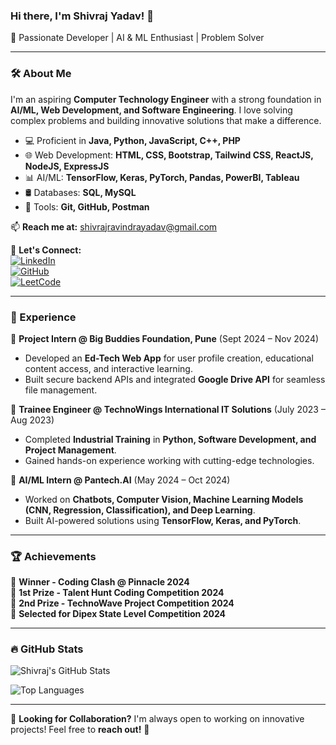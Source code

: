 ### Hi there, I'm Shivraj Yadav! 👋

🚀 Passionate Developer | AI & ML Enthusiast | Problem Solver

---

### 🛠 About Me
I'm an aspiring **Computer Technology Engineer** with a strong foundation in **AI/ML, Web Development, and Software Engineering**. I love solving complex problems and building innovative solutions that make a difference.

- 💻 Proficient in **Java, Python, JavaScript, C++, PHP**
- 🌐 Web Development: **HTML, CSS, Bootstrap, Tailwind CSS, ReactJS, NodeJS, ExpressJS**
- 📊 AI/ML: **TensorFlow, Keras, PyTorch, Pandas, PowerBI, Tableau**
- 🛢 Databases: **SQL, MySQL**
- 🔧 Tools: **Git, GitHub, Postman**

📫 **Reach me at:** [shivrajravindrayadav@gmail.com](mailto:shivrajravindrayadav@gmail.com)

🔗 **Let's Connect:**  
[![LinkedIn](https://img.shields.io/badge/LinkedIn-Connect-blue?style=flat&logo=linkedin)](https://www.linkedin.com/in/shivraj-yadav-a776aa257/)  
[![GitHub](https://img.shields.io/badge/GitHub-Follow-black?style=flat&logo=github)](https://github.com/shivraj-yadav/)  
[![LeetCode](https://img.shields.io/badge/LeetCode-Practice-orange?style=flat&logo=leetcode)](https://leetcode.com/shivraj-yadav/)

---

### 📌 Experience
🔹 **Project Intern @ Big Buddies Foundation, Pune** (Sept 2024 – Nov 2024)  
- Developed an **Ed-Tech Web App** for user profile creation, educational content access, and interactive learning.
- Built secure backend APIs and integrated **Google Drive API** for seamless file management.

🔹 **Trainee Engineer @ TechnoWings International IT Solutions** (July 2023 – Aug 2023)  
- Completed **Industrial Training** in **Python, Software Development, and Project Management**.
- Gained hands-on experience working with cutting-edge technologies.

🔹 **AI/ML Intern @ Pantech.AI** (May 2024 – Oct 2024)  
- Worked on **Chatbots, Computer Vision, Machine Learning Models (CNN, Regression, Classification), and Deep Learning**.
- Built AI-powered solutions using **TensorFlow, Keras, and PyTorch**.

---


### 🏆 Achievements
🏅 **Winner - Coding Clash @ Pinnacle 2024**  
🥇 **1st Prize - Talent Hunt Coding Competition 2024**  
🥈 **2nd Prize - TechnoWave Project Competition 2024**  
🏅 **Selected for Dipex State Level Competition 2024**  

---

### 🔥 GitHub Stats
![Shivraj's GitHub Stats](https://github-readme-stats.vercel.app/api?username=shivraj-yadav&show_icons=true&theme=radical)

![Top Languages](https://github-readme-stats.vercel.app/api/top-langs/?username=shivraj-yadav&layout=compact&theme=tokyonight)

---

🎯 **Looking for Collaboration?** I'm always open to working on innovative projects! Feel free to **reach out!** 🚀

